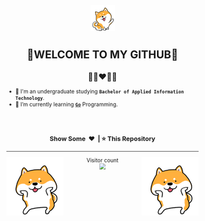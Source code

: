 <!-- <h2 align="center">Hi <img src="https://raw.githubusercontent.com/ABSphreak/ABSphreak/master/gifs/Hi.gif" width="40px"></h2> -->
<h2 align="center"><img src="hello.gif" width="65px"></h2>
<h1 align="center">🙏WELCOME TO MY GITHUB🙏</h1>
<h2 align="center">🧑‍🎓❤️🧑‍💻</h2>

- 🔭 I'm an undergraduate studying **`Bachelor of Applied Information Technology`**.
- 🌱 I’m currently learning [__`Go`__](https://go.dev/) Programming.

<br />
<br />
<h3 align="center">Show Some &nbsp;❤️&nbsp; | ⭐ This Repository</h3>

---
<img align="left" alt="Dog" width="150" src="shiba.gif" />
<img align="right" alt="Dog" width="150" src="shiba.gif" />
<p align="center"> 
  Visitor count<br>
  <img src="https://profile-counter.glitch.me/mihirchakma/count.svg" />
</p>

<br />
<br />

<!--
Here are some ideas to get you started:

- 🔭 I’m currently working on ...
- 🌱 I’m currently learning ...
- 👯 I’m looking to collaborate on ...
- 🤔 I’m looking for help with ...
- 💬 Ask me about ...
- 📫 How to reach me: ...
- 😄 Pronouns: ...
- ⚡ Fun fact: ...
-->
